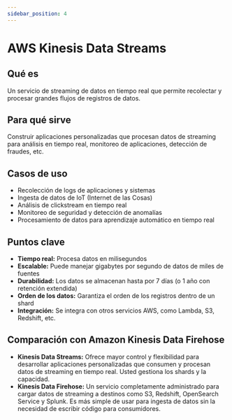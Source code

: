 ```yaml
---
sidebar_position: 4
---
```


# AWS Kinesis Data Streams

## Qué es
Un servicio de streaming de datos en tiempo real que permite recolectar y procesar grandes flujos de registros de datos.

## Para qué sirve
Construir aplicaciones personalizadas que procesan datos de streaming para análisis en tiempo real, monitoreo de aplicaciones, detección de fraudes, etc.

## Casos de uso
- Recolección de logs de aplicaciones y sistemas
- Ingesta de datos de IoT (Internet de las Cosas)
- Análisis de clickstream en tiempo real
- Monitoreo de seguridad y detección de anomalías
- Procesamiento de datos para aprendizaje automático en tiempo real

## Puntos clave
- **Tiempo real:** Procesa datos en milisegundos
- **Escalable:** Puede manejar gigabytes por segundo de datos de miles de fuentes
- **Durabilidad:** Los datos se almacenan hasta por 7 días (o 1 año con retención extendida)
- **Orden de los datos:** Garantiza el orden de los registros dentro de un shard
- **Integración:** Se integra con otros servicios AWS, como Lambda, S3, Redshift, etc.

## Comparación con Amazon Kinesis Data Firehose
- **Kinesis Data Streams:** Ofrece mayor control y flexibilidad para desarrollar aplicaciones personalizadas que consumen y procesan datos de streaming en tiempo real. Usted gestiona los shards y la capacidad.
- **Kinesis Data Firehose:** Un servicio completamente administrado para cargar datos de streaming a destinos como S3, Redshift, OpenSearch Service y Splunk. Es más simple de usar para ingesta de datos sin la necesidad de escribir código para consumidores. 